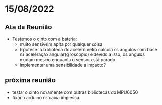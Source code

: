 # 15/08/2022

## Ata da Reunião

- Testamos o cinto com a bateria:
  - muito sensívelm apita por qualquer coisa
  - hipótese: a biblioteca do acelerômetro calcula os angulos com base na aceleração angular(giroscópio) e devido a isso, os angulos mudam mesmo enquanto o sensor está parado.
  - implementar uma sensibilidade a impacto?

## próxima reunião

- testar o cinto novamente com outras bibliotecas do MPU6050
- fixar o arduino na caixa impressa.
